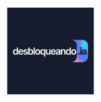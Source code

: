 <p align="center">
  <img src="logo - desbloqueando ia - bom.png" alt="Logo da Empresa" width="200"/>
</p>
